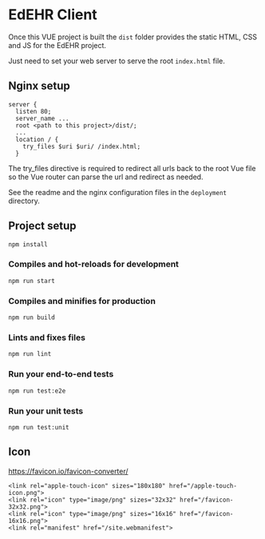 # EdEHR Client

Once this VUE project is built the ```dist``` folder provides the static HTML, CSS and JS for the EdEHR project.

Just need to set your web server to serve the root ```index.html``` file.

## Nginx setup
```
server {
  listen 80;
  server_name ...
  root <path to this project>/dist/;
  ...
  location / {
    try_files $uri $uri/ /index.html;
  }
```

The try_files directive is required to redirect all urls back to the root Vue file so the Vue router can parse the url and redirect as needed.

See the readme and the nginx configuration files in the ```deployment``` directory.

  
## Project setup
```
npm install
```

### Compiles and hot-reloads for development
```
npm run start
```

### Compiles and minifies for production
```
npm run build
```

### Lints and fixes files
```
npm run lint
```

### Run your end-to-end tests
```
npm run test:e2e
```

### Run your unit tests
```
npm run test:unit
```


## Icon

https://favicon.io/favicon-converter/

```
<link rel="apple-touch-icon" sizes="180x180" href="/apple-touch-icon.png">
<link rel="icon" type="image/png" sizes="32x32" href="/favicon-32x32.png">
<link rel="icon" type="image/png" sizes="16x16" href="/favicon-16x16.png">
<link rel="manifest" href="/site.webmanifest">
```